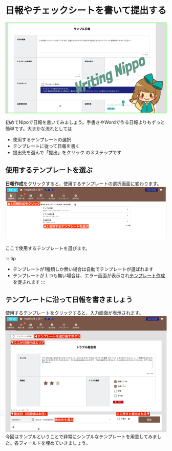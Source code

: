 # 日報やチェックシートを書いて提出する<Badge text="一般向け" type="info" />
![日報を書く](./report/w1.png)

初めてNipoで日報を書いてみましょう。手書きやWordで作る日報よりもずっと簡単です。大まかな流れとしては
- 使用するテンプレートの選択
- テンプレートに従って日報を書く
- 提出先を選んで「提出」をクリック
の３ステップです


## 使用するテンプレートを選ぶ

**日報作成**をクリックすると、使用するテンプレートの選択画面に変わります。
![使用するテンプレートを選択する画面](./report/w2.png)

ここで使用するテンプレートを選びます。

::: tip
- テンプレートが1種類しか無い場合は自動でテンプレートが選ばれます
- テンプレートが１つも無い場合は、エラー画面が表示され[テンプレート作成](/manual/template/_make)を促されます
:::

## テンプレートに沿って日報を書きましょう
使用するテンプレートをクリックすると、入力画面が表示されます。
![日報の作成画面](./report/w3.png)
今回はサンプルということで非常にシンプルなテンプレートを用意してみました。各フィールドを埋めていきましょう。
